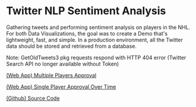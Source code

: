 # Twitter NLP Sentiment Analysis
Gathering tweets and performing sentiment analysis on players in the NHL.
For both Data Visualizations, the goal was to create a Demo that's lightweight, fast, and simple. In a production environment, all the Twitter data should be stored and retrieved from a database.

Note: GetOldTweets3 pkg requests respond with HTTP 404 error (Twitter Search API no longer available without Token)

[(Web App) Multiple Players Approval](https://betweenthenumbers.github.io/approval.html)

[(Web App) Single Player Approval Over Time](https://betweenthenumbers.github.io/approvaltime.html)

[(Github) Source Code](https://github.com/BetweenTheNumbers/BetweenTheNumbers.github.io)
